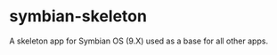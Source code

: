 symbian-skeleton
================

A skeleton app for Symbian OS (9.X) used as a base for all other apps.
